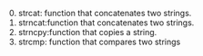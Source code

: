 0. strcat: function that concatenates two strings.
1. strncat:function that concatenates two strings.
2. strncpy:function that copies a string.
3. strcmp: function that compares two strings
